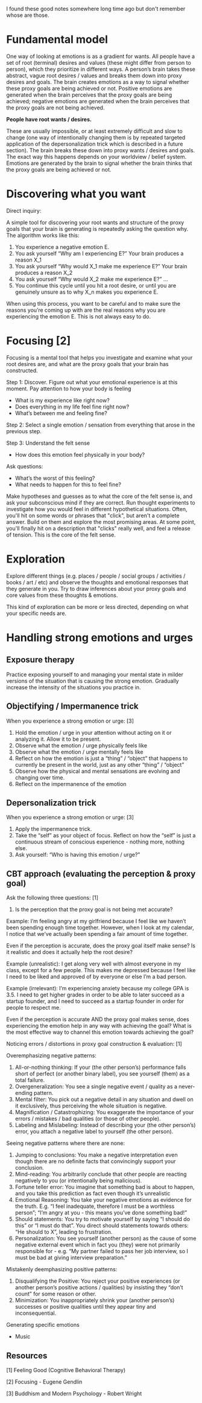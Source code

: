 I found these good notes somewhere long time ago but don't remember whose are those.

# Fundamental model

One way of looking at emotions is as a gradient for wants. All people have a set of root (terminal) desires and values (these might differ from person to person), which they prioritize in different ways. A person’s brain takes these abstract, vague root desires / values and breaks them down into proxy desires and goals. The brain creates emotions as a way to signal whether these proxy goals are being achieved or not. Positive emotions are generated when the brain perceives that the proxy goals are being achieved; negative emotions are generated when the brain perceives that the proxy goals are not being achieved.

**People have root wants / desires.**

These are usually impossible, or at least extremely difficult and slow to change (one way of intentionally changing them is by repeated targeted application of the depersonalization trick which is described in a future section). The brain breaks these down into proxy wants / desires and goals. The exact way this happens depends on your worldview / belief system.
Emotions are generated by the brain to signal whether the brain thinks that the proxy goals are being achieved or not.

# Discovering what you want

Direct inquiry:

A simple tool for discovering your root wants and structure of the proxy goals that your brain is generating is repeatedly asking the question why. The algorithm works like this:
1. You experience a negative emotion E.
2. You ask yourself “Why am I experiencing E?” Your brain produces a reason X_1
3. You ask yourself “Why would X_1 make me experience E?” Your brain produces a reason X_2
4. You ask yourself “Why would X_2 make me experience E?” …
5. You continue this cycle until you hit a root desire, or until you are genuinely unsure as to why X_n makes you experience E.

When using this process, you want to be careful and to make sure the reasons you’re coming up with are the real reasons why you are experiencing the emotion E. This is not always easy to do.   

# Focusing [2]

Focusing is a mental tool that helps you investigate and examine what your root desires are, and what are the proxy goals that your brain has constructed. 

Step 1: Discover. Figure out what your emotional experience is at this moment. Pay attention to how your body is feeling
- What is my experience like right now?
- Does everything in my life feel fine right now?
- What’s between me and feeling fine?

Step 2: Select a single emotion / sensation from everything that arose in the previous step.

Step 3: Understand the felt sense
- How does this emotion feel physically in your body?

Ask questions:
- What’s the worst of this feeling?
- What needs to happen for this to feel fine?

Make hypotheses and guesses as to what the core of the felt sense is, and ask your subconscious mind if they are correct. Run thought experiments to investigate how you would feel in different hypothetical situations. Often, you'll hit on some words or phrases that "click", but aren't a complete answer. Build on them and explore the most promising areas.
At some point, you'll finally hit on a description that "clicks" really well, and feel a release of tension. This is the core of the felt sense.

# Exploration
Explore different things (e.g.  places / people / social groups / activities / books / art / etc) and observe the thoughts and emotional responses that they generate in you. Try to draw inferences about your proxy goals and core values from these thoughts & emotions.

This kind of exploration can be more or less directed, depending on what your specific needs are.


# Handling strong emotions and urges

## Exposure therapy
 
Practice exposing yourself to and managing your mental state in milder versions of the situation that is causing the strong emotion. Gradually increase the intensity of the situations you practice in.

## Objectifying / Impermanence trick

When you experience a strong emotion or urge: [3]
1. Hold the emotion / urge in your attention without acting on it or analyzing it. Allow it to be present.
2. Observe what the emotion / urge physically feels like
3. Observe what the emotion / urge mentally feels like
4. Reflect on how the emotion is just a “thing” / “object” that happens to currently be present in the world, just as any other “thing” / “object”
5. Observe how the physical and mental sensations are evolving and changing over time.
6. Reflect on the impermanence of the emotion

## Depersonalization trick
When you experience a strong emotion or urge: [3]
1. Apply the impermanence trick.
2. Take the “self” as your object of focus. Reflect on how the “self” is just a continuous stream of conscious experience - nothing more, nothing else.
3. Ask yourself: “Who is having this emotion / urge?”

## CBT approach (evaluating the perception & proxy goal)
Ask the following three questions: [1]
1. Is the perception that the proxy goal is not being met accurate?

Example: I’m feeling angry at my girlfriend because I feel like we haven’t been spending enough time together. However, when I look at my calendar, I notice that we’ve actually been spending a fair amount of time together.

Even if the perception is accurate, does the proxy goal itself make sense? Is it realistic and does it actually help the root desire?

Example (unrealistic): I get along very well with almost everyone in my class, except for a few people. This makes me depressed because I feel like I need to be liked and approved of by everyone or else I’m a bad person.

Example (irrelevant): I’m experiencing anxiety because my college GPA is 3.5. I need to get higher grades in order to be able to later succeed as a startup founder, and I need to succeed as a startup founder in order for people to respect me.

Even if the perception is accurate AND the proxy goal makes sense, does experiencing the emotion help in any way with achieving the goal? What is the most effective way to channel this emotion towards achieving the goal?

Noticing errors / distortions in proxy goal construction & evaluation: [1]

Overemphasizing negative patterns:

1. All-or-nothing thinking: If your (the other person’s) performance falls short of perfect (or another binary label), you see yourself (them) as a total failure.
2. Overgeneralization: You see a single negative event / quality as a never-ending pattern.
3. Mental filter: You pick out a negative detail in any situation and dwell on it exclusively, thus perceiving the whole situation is negative.
4. Magnification / Catastrophizing: You exaggerate the importance of your errors / mistakes / bad qualities (or those of other people).
5. Labeling and Mislabeling: Instead of describing your (the other person’s) error, you attach a negative label to yourself (the other person).

Seeing negative patterns where there are none:

1. Jumping to conclusions: You make a negative interpretation even though there are no definite facts that convincingly support your conclusion.
2. Mind-reading: You arbitrarily conclude that other people are reacting negatively to you (or intentionally being malicious).
3. Fortune teller error: You imagine that something bad is about to happen, and you take this prediction as fact even though it’s unrealistic
4. Emotional Reasoning: You take your negative emotions as evidence for the truth. E.g. “I feel inadequate, therefore I must be a worthless person”; “I’m angry at you - this means you’ve done something bad!”
5. Should statements: You try to motivate yourself by saying “I should do this” or “I must do that”. You direct should statements towards others: “He should to X”, leading to frustration.
6. Personalization: You see yourself (another person) as the cause of some negative external event which in fact you (they) were not primarily responsible for - e.g. “My partner failed to pass her job interview, so I must be bad at giving interview preparation.”

Mistakenly deemphasizing positive patterns:
1. Disqualifying the Positive: You reject your positive experiences (or another person’s positive actions / qualities) by insisting they “don’t count” for some reason or other.
2. Minimization: You inappropriately shrink your (another person’s) successes or positive qualities until they appear tiny and inconsequential.

Generating specific emotions

- Music

## Resources
[1] Feeling Good (Cognitive Behavioral Therapy)

[2] Focusing - Eugene Gendlin

[3] Buddhism and Modern Psychology - Robert Wright

